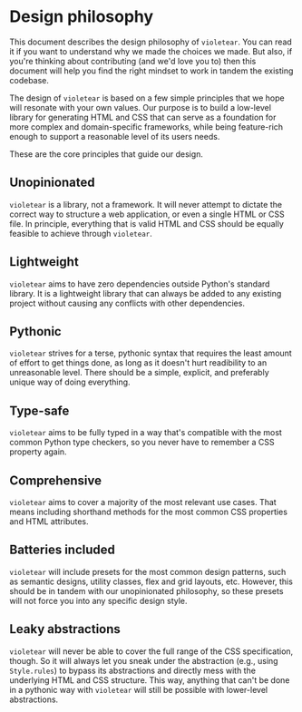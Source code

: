 # Design philosophy

This document describes the design philosophy of `violetear`. You can read it if you want to understand why we made the choices we made. But also, if you're thinking about contributing (and we'd love you to) then this document will help you find the right mindset to work in tandem the existing codebase.

The design of `violetear` is based on a few simple principles that we hope will resonate with your own values.
Our purpose is to build a low-level library for generating HTML and CSS that can serve as a foundation for more complex and domain-specific frameworks, while being feature-rich enough to support a reasonable level of its users needs.

These are the core principles that guide our design.

## Unopinionated

`violetear` is a library, not a framework. It will never attempt to dictate the correct way to structure a web application, or even a single HTML or CSS file. In principle, everything that is valid HTML and CSS should be equally feasible to achieve through `violetear`.

## Lightweight

`violetear` aims to have zero dependencies outside Python's standard library. It is a lightweight library that can always be added to any existing project without causing any conflicts with other dependencies.

## Pythonic

`violetear` strives for a terse, pythonic syntax that requires the least amount of effort to get things done, as long as it doesn't hurt readibility to an unreasonable level. There should be a simple, explicit, and preferably unique way of doing everything.

## Type-safe

`violetear` aims to be fully typed in a way that's compatible with the most common Python type checkers, so you never have to remember a CSS property again.

## Comprehensive

`violetear` aims to cover a majority of the most relevant use cases. That means including shorthand methods for the most common CSS properties and HTML attributes.

## Batteries included

`violetear` will include presets for the most common design patterns, such as semantic designs, utility classes, flex and grid layouts, etc. However, this should be in tandem with our unopinionated philosophy, so these presets will not force you into any specific design style.

## Leaky abstractions

`violetear` will never be able to cover the full range of the CSS specification, though. So it will always let you sneak under the abstraction (e.g., using `Style.rules`) to bypass its abstractions and directly mess with the underlying HTML and CSS structure. This way, anything that can't be done in a pythonic way with `violetear` will still be possible with lower-level abstractions.
